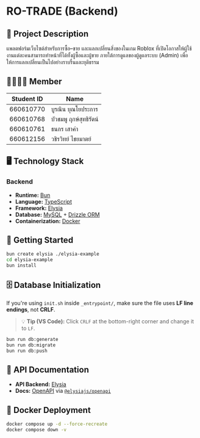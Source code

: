 # RO-TRADE (Backend)

## 🧾 Project Description

แพลตฟอร์มเว็บไซต์สำหรับการซื้อ–ขาย และแลกเปลี่ยนสิ่งของในเกม Roblox ที่เปิดโอกาสให้ผู้ใช้งานแต่ละคนสามารถทำหน้าที่ได้ทั้งผู้ซื้อและผู้ขาย ภายใต้การดูแลของผู้ดูแลระบบ (Admin) เพื่อให้การแลกเปลี่ยนเป็นไปอย่างราบรื่นและยุติธรรม

## 👨‍👩‍👧‍👦 Member

| Student ID | Name                        |
|------------|-----------------------------|
| 660610770  | บูรณิน บุณโยประการ         |
| 660610768  | บัวชมพู ฤกษ์สุทธิรัตน์     |
| 660610761  | ธนกร เสาคำ                 |
| 660612156  | วชิรวิทย์ ไชยมาตย์         |

## 🖥️ Technology Stack

### Backend

- **Runtime:** [Bun](https://bun.sh/)
- **Language:** [TypeScript](https://www.typescriptlang.org/)
- **Framework:** [Elysia](https://elysiajs.com/)
- **Database:** [MySQL](https://www.mysql.com/) + [Drizzle ORM](https://orm.drizzle.team/)
- **Containerization:** [Docker](https://www.docker.com/)

## 🚀 Getting Started

```bash
bun create elysia ./elysia-example
cd elysia-example
bun install
```

## 🗄️ Database Initialization

If you're using `init.sh` inside `_entrypoint/`, make sure the file uses **LF line endings**, not **CRLF**.

> 💡 **Tip (VS Code):** Click `CRLF` at the bottom-right corner and change it to `LF`.

```bash
bun run db:generate
bun run db:migrate
bun run db:push
```

## 🧪 API Documentation

- **API Backend:** [Elysia](https://elysiajs.com/)
- **Docs:** [OpenAPI](https://www.openapis.org/) via [`@elysiajs/openapi`](https://github.com/elysiajs/openapi)

## 🐳 Docker Deployment

```bash
docker compose up -d --force-recreate
docker compose down -v
```
